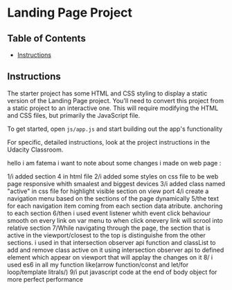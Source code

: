 # Landing Page Project

## Table of Contents

* [Instructions](#instructions)

## Instructions

The starter project has some HTML and CSS styling to display a static version of the Landing Page project. You'll need to convert this project from a static project to an interactive one. This will require modifying the HTML and CSS files, but primarily the JavaScript file.

To get started, open `js/app.js` and start building out the app's functionality

For specific, detailed instructions, look at the project instructions in the Udacity Classroom.


hello i am fatema i want to note about some changes i made on web page :

1/i added section 4 in html file
2/i added some styles on css file to be web page responsive whith smaalest and biggest devices
3/i added class named "active" in css file for highlight visible section on view port 
4/i  create a navigation menu based on the sections of the page dynamically
5/the text for each navigation item coming from each section data atribute. anchoring to each section
6/then i used event listener whith event click behaviour smooth on every link on var menu to when click onevery link will scrool into relative section
7/While navigating through the page, the section that is active in the viewport/closest to the top is  distinguishe from the other sections.
i used in that intersection observer api function and classList to add and remove class active on it
using  intersection observer api to defined element which appear on viewport that will applay the changes on it
8/ i used es6 in all my function like(arrow function/const and let/for loop/template litrals/)
9/i put javascript code at the end of body object for more perfect performance